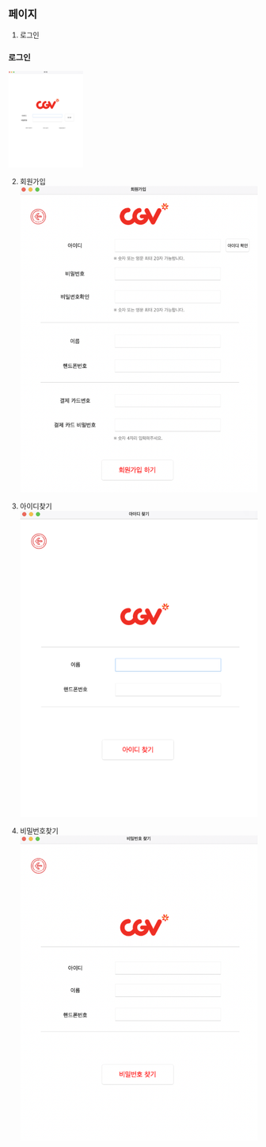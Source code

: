 
## 페이지

1. 로그인
<h3> 로그인 </h3>
<img src="https://github.com/hyeah0/SmartWeb_Contents_WebApplication_developer_class/blob/main/4_Java_Project_%EC%98%81%ED%99%94%EC%98%88%EB%A7%A4/%EC%9E%90%EB%B0%94/movie_01_login/00.screenshot/1.%20signIn.png" width="30%" height="30%"/>

2. 회원가입
   ![signup](https://github.com/hyeah0/SmartWeb_Contents_WebApplication_developer_class/blob/main/4_Java_Project_%E1%84%8B%E1%85%A7%E1%86%BC%E1%84%92%E1%85%AA%E1%84%8B%E1%85%A8%E1%84%86%E1%85%A2/%E1%84%8C%E1%85%A1%E1%84%87%E1%85%A1/01_login/00.screenshot/2-0.%20signUp.png)

3. 아이디찾기
   ![findid](https://github.com/hyeah0/SmartWeb_Contents_WebApplication_developer_class/blob/main/4_Java_Project_%E1%84%8B%E1%85%A7%E1%86%BC%E1%84%92%E1%85%AA%E1%84%8B%E1%85%A8%E1%84%86%E1%85%A2/%E1%84%8C%E1%85%A1%E1%84%87%E1%85%A1/01_login/00.screenshot/3-0.%20find%20id.png)

4. 비밀번호찾기
   ![findpwd](https://github.com/hyeah0/SmartWeb_Contents_WebApplication_developer_class/blob/main/4_Java_Project_%E1%84%8B%E1%85%A7%E1%86%BC%E1%84%92%E1%85%AA%E1%84%8B%E1%85%A8%E1%84%86%E1%85%A2/%E1%84%8C%E1%85%A1%E1%84%87%E1%85%A1/01_login/00.screenshot/4-0.%20find%20pwd.png)
